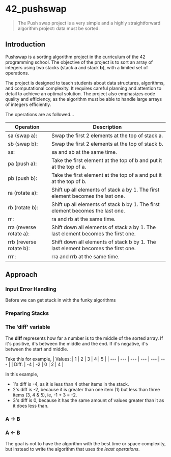 # 42_pushswap
> The Push swap project is a very simple and a highly straightforward algorithm project: data must be sorted.

## Introduction
Pushswap is a sorting algorithm project in the curriculum of the 42 programming school. The objective of the project is to sort an array of integers using two stacks (stack **a** and stack **b**), with a limited set of operations. 

The project is designed to teach students about data structures, algorithms, and computational complexity. It requires careful planning and attention to detail to achieve an optimal solution. The project also emphasizes code quality and efficiency, as the algorithm must be able to handle large arrays of integers efficiently.

The operations are as followed...

| Operation | Description |
| --- | --- |
| sa (swap a): | Swap the first 2 elements at the top of stack a. |
| sb (swap b): | Swap the first 2 elements at the top of stack b. |
| ss: | sa and sb at the same time. |
| pa (push a): | Take the first element at the top of b and put it at the top of a. |
| pb (push b): | Take the first element at the top of a and put it at the top of b. |
| ra (rotate a): | Shift up all elements of stack a by 1. The first element becomes the last one. |
| rb (rotate b): | Shift up all elements of stack b by 1. The first element becomes the last one. |
| rr : | ra and rb at the same time. |
| rra (reverse rotate a): | Shift down all elements of stack a by 1. The last element becomes the first one. |
| rrb (reverse rotate b): | Shift down all elements of stack b by 1. The last element becomes the first one. |
| rrr : | rra and rrb at the same time. |

## Approach
### Input Error Handling
Before we can get stuck in with the funky algorithms
### Preparing Stacks
### The 'diff' variable
The **diff** represents how far a number is to the middle of the sorted array. If it's positive, it's between the middle and the end. If it's negative, it's between the start and middle.

Take this for example,
| Values: | 1 | 2 | 3 | 4 | 5 |
| --- | --- | --- | --- | --- | --- |
| Diff: | -4 | -2 | 0 | 2 | 4 |

In this example, <br>
- 1's diff is -4, as it is less than 4 other items in the stack. <br>
- 2's diff is -2, because it is greater than one item (1) but less than three items (3, 4 & 5), ie, -1 + 3 = -2.<br>
- 3's diff is 0, because it has the same amount of values greater than it as it does less than.

### A → B
### A ← B

The goal is not to have the algorithm with the best time or space complexity, but instead to write the algorithm that uses *the least operations*.
